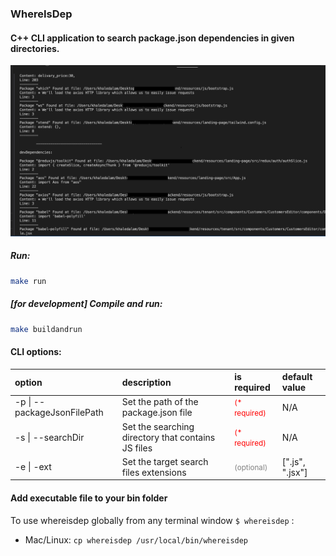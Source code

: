 ### WhereIsDep


####  C++ CLI application to search package.json dependencies in given directories.


<img src="./whereisdep.png" width="600">


##### Run:
```bash
make run
```

##### [for development] Compile and run:
```bash
make buildandrun
```



#### CLI options:


| option                       | description                                          | is required                                                  | default value      |
| :---                         | :---                                                 | :---                                                         | :---               |
| -p \| --packageJsonFilePath  | Set the path of the package.json file                | <small><span style="color:red;">(* required)</span></small>  | N/A                |
| -s \| --searchDir            | Set the searching directory that contains JS files   | <small><span style="color:red;">(* required)</span></small>  | N/A                |
| -e \| -ext                   | Set the target search files extensions               | <small><span style="color:gray;">(optional)</span></small>   | [".js", ".jsx"]    |



  
  
  
#### Add executable file to your bin folder
To use whereisdep globally from any terminal window `$ whereisdep` :
- Mac/Linux: `cp whereisdep /usr/local/bin/whereisdep`
  
  